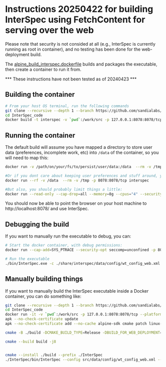 # Instructions 20250422 for building InterSpec using FetchContent for serving over the web
Please note that security is not consided at all (e.g., InterSpec is currently running as root in container), and no testing has been done for the web-deployment build.

The [alpine_build_interspec.dockerfile](alpine_build_interspec.dockerfile) builds and packages the executable, then create a container to run it from.

*** These instructions have not been tested as of 20240423 ***

## Building the container
```bash
# From your host OS terminal, run the following commands
git clone --recursive --depth 1 --branch https://github.com/sandialabs/InterSpec.git master ./InterSpec_code
cd InterSpec_code
docker build -t interspec -v `pwd`:/work/src -p 127.0.0.1:8078:8078/tcp -f alpine_web_container.dockerfile .
```

## Running the container
The default build will assume you have mapped a directory to store user data (preferences, incomplete work, etc)
into `/data` of the container, so you will need to map this:
```bash
docker run -v /path/on/your/fs/to/persist/user/data:/data  --rm -v /tmp -p 8078:8078/tcp interspec

#Or if you dont care about keeping user preferences and stuff around, you can just just map /data to a temp ephemeral dir
docker run --rf -v /data  --rm -v /tmp -p 8078:8078/tcp interspec

#But also, you should probably limit things a little:
docker run --read-only --cap-drop=all --memory=8g --cpus="4" --security-opt=no-new-privileges --rf -v /data  --rm -v /tmp -p 8078:8078/tcp interspec
```

You should now be able to point the browser on your host machine to http://localhost:8078/ and use InterSpec.


## Debugging the build
If you want to manually run the executable to debug, you can:
```bash
# Start the docker container, with debug permissions:
docker run --cap-add=SYS_PTRACE --security-opt seccomp=unconfined -p 8080:8080 -i -t -v /Users/wcjohns/rad_ana/InterSpec:/interspec interspec bash

# Run the executable
./bin/InterSpec.exe -c ./share/interspec/data/config/wt_config_web.xml --userdatadir=/data --http-port=8078 --http-address=0.0.0.0 --docroot=./share/interspec
```


## Manually building things 
If you want to manually build the InterSpec executable inside a Docker container, you can do something like:
```bash
git clone --recursive --depth 1 --branch https://github.com/sandialabs/InterSpec.git master ./InterSpec_code
cd InterSpec_code
docker run -it -v `pwd`:/work/src -p 127.0.0.1:8078:8078/tcp --platform linux/arm64 alpine:latest sh
apk --no-check-certificate update
apk --no-check-certificate add --no-cache alpine-sdk cmake patch linux-headers suitesparse-dev patch curl uglify-js uglifycss git

cmake -B ./build -DCMAKE_BUILD_TYPE=Release -DBUILD_FOR_WEB_DEPLOYMENT=ON -DUSE_REL_ACT_TOOL=ON -DBUILD_AS_LOCAL_SERVER=OFF -DInterSpec_FETCH_DEPENDENCIES=ON -DBoost_INCLUDE_DIR=./build/_deps/boost-src/libs -DUSE_SEARCH_MODE_3D_CHART=ON -DUSE_QR_CODES=ON -DUSE_DETECTION_LIMIT_TOOL=ON -DUSE_BATCH_TOOLS=OFF -DCMAKE_EXE_LINKER_FLAGS="-static -static-libgcc -static-libstdc++" -DCMAKE_FIND_LIBRARY_SUFFIXES=".a" ./src/

cmake --build build -j8


cmake --install ./build --prefix ./InterSpec
./InterSpec/bin/InterSpec --config src/data/config/wt_config_web.xml --http-address 0.0.0.0 --http-port 8078 --docroot InterSpec/share/interspec/ --userdatadir /tmp
```